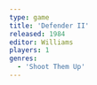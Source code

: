 ```yaml
---
type: game
title: 'Defender II'
released: 1984
editor: Williams
players: 1
genres:
  - 'Shoot Them Up'
---
```

